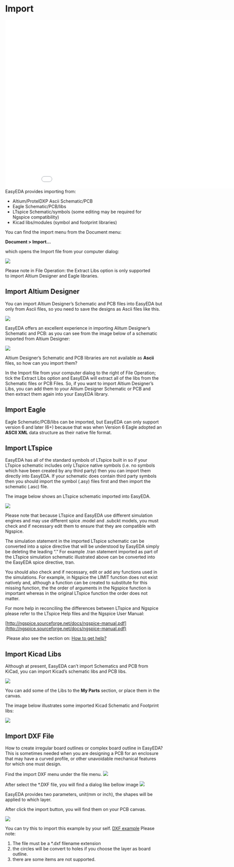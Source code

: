 
# Import 
<iframe width="920" height="540" src="//www.youtube.com/embed/rl3EMkRp5t8" frameborder="0" allowfullscreen></iframe>
EasyEDA provides importing from:

-   Altium/ProtelDXP Ascii Schematic/PCB
-   Eagle Schematic/PCB/libs
-   LTspice Schematic/symbols (some editing may be required for Ngspice compatibility)
-   Kicad libs/modules (symbol and footprint libraries)

You can find the import menu from the Document menu:

**Document > Import...**

which opens the Import file from your computer dialog:

![](images/image117.png)

Please note in File Operation: the Extract Libs option is only supported to import Altium Designer and Eagle libraries.

## Import Altium Designer 

You can import Altium Designer’s Schematic and PCB files into EasyEDA but only from Ascii files, so you need to save the designs as Ascii files like this.

![](images/image119.png)

EasyEDA offers an excellent experience in importing Alitum Designer’s Schematic and PCB: as you can see from the image below of a schematic imported from Altium Designer:

![](images/image83.png)

Altium Designer’s Schematic and PCB libraries are not available as **Ascii** files, so how can you import them?

In the Import file from your computer dialog to the right of File Operation; tick the Extract Libs option and EasyEDA will extract all of the libs from the Schematic files or PCB Files. So, if you want to import Altium Designer’s Libs, you can add them to your Altium Designer Schematic or PCB and then extract them again into your EasyEDA library.

## Import Eagle 

Eagle Schematic/PCB/libs can be imported, but EasyEDA can only support version 6 and later (6+) because that was when Version 6 Eagle adopted an **ASCII XML** data structure as their native file format.

## Import LTspice 

EasyEDA has all of the standard symbols of LTspice built in so if your LTspice schematic includes only LTspice native symbols (i.e. no symbols which have been created by any third party) then you can import them directly into EasyEDA. If your schematic does contain third party symbols then you should import the symbol (.asy) files first and then import the schematic (.asc) file.

The image below shows an LTspice schematic imported into EasyEDA.

![](images/image46.png)

Please note that because LTspice and EasyEDA use different simulation engines and may use different spice .model and .subckt models, you must check and if necessary edit them to ensure that they are compatible with Ngspice.

The simulation statement in the imported LTspice schematic can be converted into a spice directive that will be understood by EasyEDA simply be deleting the leading “.” For example .tran statement imported as part of the LTspice simulation schematic illustrated above can be converted into the EasyEDA spice directive, tran.

You should also check and if necessary, edit or add any functions used in the simulations. For example, in Ngspice the LIMIT function does not exist natively and, although a function can be created to substitute for this missing function, the the order of arguments in the Ngspice function is important whereas in the original LTspice function the order does not matter.

For more help in reconciling the differences between LTspice and Ngspice please refer to the LTspice Help files and the Ngspice User Manual:

[http://ngspice.sourceforge.net/docs/ngspice-manual.pdf](http://ngspice.sourceforge.net/docs/ngspice-manual.pdf)

 Please also see the section on: [How to get help?](./introduction.htm#How-to-get-help)

## Import Kicad Libs 

Although at present, EasyEDA can’t import Schematics and PCB from KiCad, you can import Kicad’s schematic libs and PCB libs.

![](images/image30.png)

You can add some of the Libs to the **My Parts** section, or place them in the canvas.

The image below illustrates some imported Kicad Schematic and Footprint libs:

![](images/image20.png)
 
                    

## Import DXF File 
How to create irregular board outlines or complex board outline in EasyEDA?   This is sometimes needed when you are designing a PCB for an enclosure that may have a curved profile, or other unavoidable mechanical features for which one must design.  

Find the import DXF menu under the file menu.
![](images/ImportDXF-1.png) 

After select the *.DXF file, you will find a dialog like bellow image
![](images/Import-DXF-2.png)

EasyEDA provides two parameters, unit(mm or inch), the shapes will be applied to which layer.

After click the import button, you will find them on your PCB canvas.

![](images/import-dxf-3.png)

 You can try this to import this example by your self. [DXF example](/Doc/Tutorial/images/test.dxf)
Please note:
1. The file must be a *.dxf filename extension
2. the circles will be convert to holes if you choose the layer as board outline.
3. there are some items are not supported.